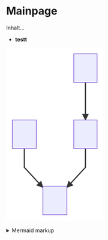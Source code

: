 # Mainpage


Inhalt...
* **testt**

<!-- generated by mermaid compile action - START -->
![~mermaid diagram 1~](/docs/images/docs_mainpage-md-1.svg)
<details>
  <summary>Mermaid markup</summary>

```mermaid
graph TD;
    A-->B;
    C-->D;
    B-->D;
```

</details>
<!-- generated by mermaid compile action - END -->

